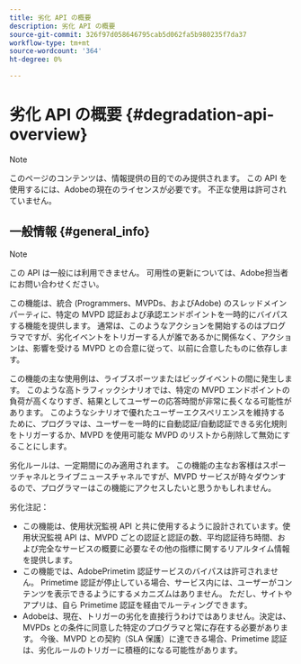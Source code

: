 ```yaml
---
title: 劣化 API の概要
description: 劣化 API の概要
source-git-commit: 326f97d058646795cab5d062fa5b980235f7da37
workflow-type: tm+mt
source-wordcount: '364'
ht-degree: 0%

---
```



# 劣化 API の概要 {#degradation-api-overview}

>[!NOTE]
>
>このページのコンテンツは、情報提供の目的でのみ提供されます。 この API を使用するには、Adobeの現在のライセンスが必要です。 不正な使用は許可されていません。

## 一般情報 {#general_info}

>[!NOTE]
>
>この API は一般には利用できません。 可用性の更新については、Adobe担当者にお問い合わせください。

この機能は、統合 (Programmers、MVPDs、およびAdobe) のスレッドメインパーティに、特定の MVPD 認証および承認エンドポイントを一時的にバイパスする機能を提供します。 通常は、このようなアクションを開始するのはプログラマですが、劣化イベントをトリガーする人が誰であるかに関係なく、アクションは、影響を受ける MVPD との合意に従って、以前に合意したものに依存します。

この機能の主な使用例は、ライブスポーツまたはビッグイベントの間に発生します。 このような高トラフィックシナリオでは、特定の MVPD エンドポイントの負荷が高くなりすぎ、結果としてユーザーの応答時間が非常に長くなる可能性があります。 このようなシナリオで優れたユーザーエクスペリエンスを維持するために、プログラマは、ユーザーを一時的に自動認証/自動認証できる劣化規則をトリガーするか、MVPD を使用可能な MVPD のリストから削除して無効にすることにします。

劣化ルールは、一定期間にのみ適用されます。 この機能の主なお客様はスポーツチャネルとライブニュースチャネルですが、MVPD サービスが時々ダウンするので、プログラマーはこの機能にアクセスしたいと思うかもしれません。

劣化注記：

* この機能は、使用状況監視 API と共に使用するように設計されています。使用状況監視 API は、MVPD ごとの認証と認証の数、平均認証待ち時間、および完全なサービスの概要に必要なその他の指標に関するリアルタイム情報を提供します。
* この機能では、AdobePrimetim 認証サービスのバイパスは許可されません。 Primetime 認証が停止している場合、サービス内には、ユーザーがコンテンツを表示できるようにするメカニズムはありません。 ただし、サイトやアプリは、自ら Primetime 認証を経由でルーティングできます。
* Adobeは、現在、トリガーの劣化を直接行うわけではありません。決定は、MVPDs との条件に同意した特定のプログラマと常に存在する必要があります。 今後、MVPD との契約（SLA 保護）に達できる場合、Primetime 認証は、劣化ルールのトリガーに積極的になる可能性があります。

<!--
## Related Information {#related}

- [ESM API](/help/authentication/entitlement-service-monitoring-api.md)
- [Server-side Metrics](/help/authentication/understanding-serverside-metrics.md)
-->